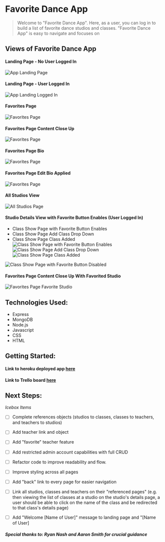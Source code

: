 # Favorite Dance App
> Welcome to "Favorite Dance App". Here, as a user, you can log in to build a list of favorite dance studios and classes. "Favorite Dance App" is easy to navigate and focuses on 


## Views of Favorite Dance App
#### Landing Page - No User Logged In
![App Landing Page](https://i.imgur.com/CBrauvF.png)
#### Landing Page - User Logged In
![App Landing Logged In](https://i.imgur.com/pkiyLgB.png)
#### Favorites Page
![Favorites Page](https://i.imgur.com/35XeI1k.png)
#### Favorites Page Content Close Up
![Favorites Page](https://i.imgur.com/E7lIofW.png)
#### Favorites Page Bio
![Favorites Page](https://i.imgur.com/fKxpBrU.png)
#### Favorites Page Edit Bio Applied
![Favorites Page](https://i.imgur.com/LDUxWjQ.png)
#### All Studios View
![All Studios Page](https://i.imgur.com/DnRw0mv.png)
#### Studio Details View with Favorite Button Enables (User Logged In)
- Class Show Page with Favorite Button Enables
- Class Show Page Add Class Drop Down
- Class Show Page Class Added
![Class Show Page with Favorite Button Enables](https://i.imgur.com/MJOwsHB.png)
![Class Show Page Add Class Drop Down](https://i.imgur.com/QAcpCwT.png)
![Class Show Page Class Added](https://i.imgur.com/q8eF70r.png)

![Class Show Page with Favorite Button Disabled](https://i.imgur.com/74eweqw.png)

#### Favorites Page Content Close Up With Favorited Studio
![Favorites Page Favorite Studio](https://i.imgur.com/VOqbbJ1.png)

## Technologies Used: 
- Express
- MongoDB
- Node.js
- Javascript
- CSS
- HTML

## Getting Started:
#### Link to heroku deployed app [here](https://favorite-dance-app.herokuapp.com/)
#### Link to Trello board [here](https://trello.com/b/e1IPO4E0/sei-project-2-favorite-dance-app)

## Next Steps: 
*Icebox Items*
- [ ] Complete references objects (studios to classes, classes to teachers, and teachers to studios)
- [ ] Add teacher link and object
- [ ] Add "favorite" teacher feature
- [ ] Add restricted admin account capabilities with full CRUD 
- [ ] Refactor code to improve readability and flow.
- [ ] Improve styling across all pages
- [ ] Add "back" link  to every page for easier navigation
- [ ] Link all studios, classes and teachers on their "referenced pages" (e.g. then viewing the list of classes at a studio on the studio's details page, a user should be able to click on the name of the class and be redirected to that  class's details page)
- [ ] Add "Welcome [Name of User]" message to landing page and "[Name of User]


##### Special thanks to: *Ryan Nash* and *Aaron Smith* for crucial guidance